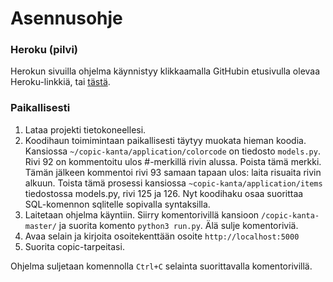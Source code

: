 # Asennusohje

### Heroku (pilvi)

Herokun sivuilla ohjelma käynnistyy klikkaamalla GitHubin etusivulla olevaa Heroku-linkkiä, tai [tästä](https://copic-kanta.herokuapp.com).


### Paikallisesti

1. Lataa projekti tietokoneellesi. 
2. Koodihaun toimimintaan paikallisesti täytyy muokata hieman koodia. Kansiossa `~/copic-kanta/application/colorcode` on tiedosto `models.py`. Rivi 92 on kommentoitu ulos #-merkillä rivin alussa. Poista tämä merkki. Tämän jälkeen kommentoi rivi 93 samaan tapaan ulos: laita risuaita rivin alkuun. Toista tämä prosessi kansiossa `~copic-kanta/application/items` tiedostossa models.py, rivi 125 ja 126. Nyt koodihaku osaa suorittaa SQL-komennon sqlitelle sopivalla syntaksilla.
3. Laitetaan ohjelma käyntiin. Siirry komentorivillä kansioon `/copic-kanta-master/` ja suorita komento `python3 run.py`. Älä sulje komentoriviä. 
4. Avaa selain ja kirjoita osoitekenttään osoite `http://localhost:5000`
5. Suorita copic-tarpeitasi. 


Ohjelma suljetaan komennolla `Ctrl+C` selainta suorittavalla komentorivillä.
